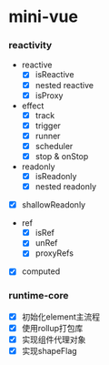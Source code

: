 # mini-vue

### reactivity
- reactive
  - [x] isReactive
  - [x] nested reactive
  - [x] isProxy
- effect
  - [x] track
  - [x] trigger
  - [x] runner
  - [x] scheduler
  - [x] stop & onStop
- readonly
  - [x] isReadonly
  - [x] nested readonly
- [x] shallowReadonly
- ref
  - [x] isRef
  - [x] unRef
  - [x] proxyRefs
- [x] computed
### runtime-core
 - [x] 初始化element主流程
 - [x] 使用rollup打包库
 - [x] 实现组件代理对象
 - [x] 实现shapeFlag
